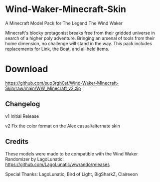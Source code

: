 # Wind-Waker-Minecraft-Skin
A Minecraft Model Pack for The Legend The Wind Waker

Minecraft's blocky protagonist breaks free from their gridded universe in search of a higher poly adventure. Bringing an arsenal of tools from their home dimension, no challenge will stand in the way.
This pack includes replacements for Link, the Boat, and all held items.

# Download
https://github.com/sup3rgh0st/Wind-Waker-Minecraft-Skin/raw/main/WW_Minecraft_v2.zip

## Changelog
v1 Initial Release

v2 Fix the color format on the Alex casual/alternate skin

## Credits
These models were made to be compatible with the Wind Waker Randomizer by LagoLunatic:
https://github.com/LagoLunatic/wwrando/releases

Special Thanks:
LagoLunatic,
Bird of Light,
BigSharkZ,
Claireeon
